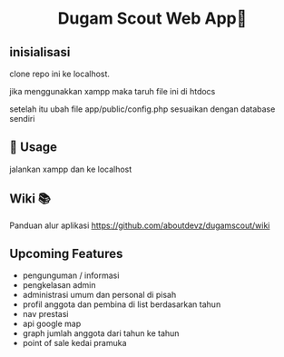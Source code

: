 <h1 align="center">Dugam Scout Web App👋</h1>

## inisialisasi

clone repo ini ke localhost.

jika menggunakkan xampp maka taruh file ini di htdocs

setelah itu ubah file app/public/config.php sesuaikan dengan database sendiri

## 🚀 Usage


jalankan xampp dan ke localhost

## Wiki :books:

Panduan alur aplikasi
https://github.com/aboutdevz/dugamscout/wiki


## Upcoming Features

-   pengunguman / informasi
-   pengkelasan admin
-   administrasi umum dan personal di pisah
-   profil anggota dan pembina di list berdasarkan tahun
-   nav prestasi
-   api google map
-   graph jumlah anggota dari tahun ke tahun
-   point of sale kedai pramuka
